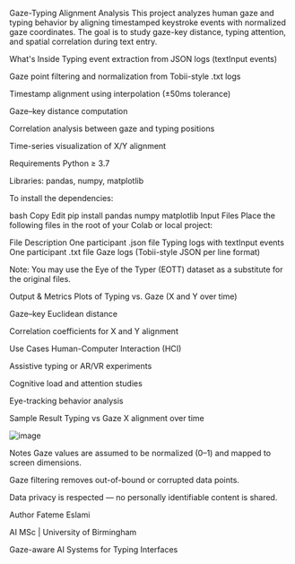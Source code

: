 Gaze-Typing Alignment Analysis
This project analyzes human gaze and typing behavior by aligning timestamped keystroke events with normalized gaze coordinates. The goal is to study gaze-key distance, typing attention, and spatial correlation during text entry.

What's Inside
Typing event extraction from JSON logs (textInput events)

Gaze point filtering and normalization from Tobii-style .txt logs

Timestamp alignment using interpolation (±50ms tolerance)

Gaze–key distance computation

Correlation analysis between gaze and typing positions

Time-series visualization of X/Y alignment

Requirements
Python ≥ 3.7

Libraries: pandas, numpy, matplotlib

To install the dependencies:

bash
Copy
Edit
pip install pandas numpy matplotlib
Input Files
Place the following files in the root of your Colab or local project:

File	Description
One participant .json file	Typing logs with textInput events
One participant .txt file	Gaze logs (Tobii-style JSON per line format)

Note: You may use the Eye of the Typer (EOTT) dataset as a substitute for the original files.

Output & Metrics
Plots of Typing vs. Gaze (X and Y over time)

Gaze–key Euclidean distance

Correlation coefficients for X and Y alignment

Use Cases
Human-Computer Interaction (HCI)

Assistive typing or AR/VR experiments

Cognitive load and attention studies

Eye-tracking behavior analysis

Sample Result
Typing vs Gaze X alignment over time

![image](https://github.com/user-attachments/assets/51e6a196-aae2-4cc3-b009-fcdc54ac2ecd)


Notes
Gaze values are assumed to be normalized (0–1) and mapped to screen dimensions.

Gaze filtering removes out-of-bound or corrupted data points.

Data privacy is respected — no personally identifiable content is shared.

Author
Fateme Eslami

AI MSc | University of Birmingham

Gaze-aware AI Systems for Typing Interfaces

